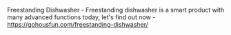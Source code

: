 Freestanding Dishwasher - Freestanding dishwasher is a smart product with many advanced functions today, let's find out now - https://gohousfun.com/freestanding-dishwasher/
